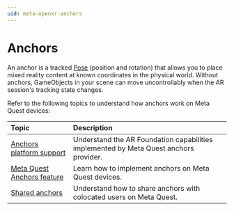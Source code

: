 ```yaml
---
uid: meta-openxr-anchors
---
```

# Anchors

An anchor is a tracked [Pose](xref:UnityEngine.Pose) (position and rotation) that allows you to place mixed reality content at known coordinates in the physical world. Without anchors, GameObjects in your scene can move uncontrollably when the AR session's tracking state changes.

Refer to the following topics to understand how anchors work on Meta Quest devices:

| Topic | Description |
| :---- | :---------- |
| [Anchors platform support](xref:meta-openxr-anchors-platform-support) | Understand the AR Foundation capabilities implemented by Meta Quest anchors provider. |
| [Meta Quest Anchors feature](xref:meta-openxr-anchors-feature) | Learn how to implement anchors on Meta Quest devices. |
| [Shared anchors](xref:meta-openxr-shared-anchors) | Understand how to share anchors with colocated users on Meta Quest. |
